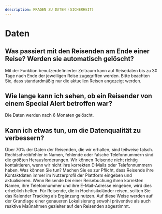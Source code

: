 ```yaml
---
description: FRAGEN ZU DATEN (SICHERHEIT)
---
```


# Daten

## Was passiert mit den Reisenden am Ende einer Reise? Werden sie automatisch gelöscht?

Mit der Funktion benutzerdefinierter Zeitraum kann auf Reisedaten bis zu 30 Tage nach Ende der jeweiligen Reise zugegriffen werden. Bitte beachten Sie, dass standardmäßig nur die aktuellen Reisen angezeigt werden.

## Wie lange kann ich sehen, ob ein Reisender von einem Special Alert betroffen war?

Die Daten werden nach 6 Monaten gelöscht.

## Kann ich etwas tun, um die Datenqualität zu verbessern?

Über 70% der Daten der Reisenden, die wir erhalten, sind teilweise falsch. Rechtschreibfehler in Namen, fehlende oder falsche Telefonnummern sind die größten Herausforderungen. Wir können Reisende nicht richtig kontaktieren, wenn wir nicht ihre korrekten E-Mails oder Telefonnummern haben. Was können Sie tun? Machen Sie es zur Pflicht, dass Reisende ihre Kontaktdaten immer im Nutzerprofil der Plattform eingeben und aktualisieren. Wenn Reisende bei einer Reisebuchung ihren korrekten Namen, ihre Telefonnummer und ihre E-Mail-Adresse eingeben, wird dies erheblich helfen. Für Reisende, die in Hochrisikoländer reisen, sollten Sie das Kalender Tracking als Ergänzung nutzen. Auf diese Weise werden auf der Grundlage einer genaueren Lokalisierung sowohl präventive als auch reaktive Maßnahmen gezielter auf den Reisenden abgestimmt.



